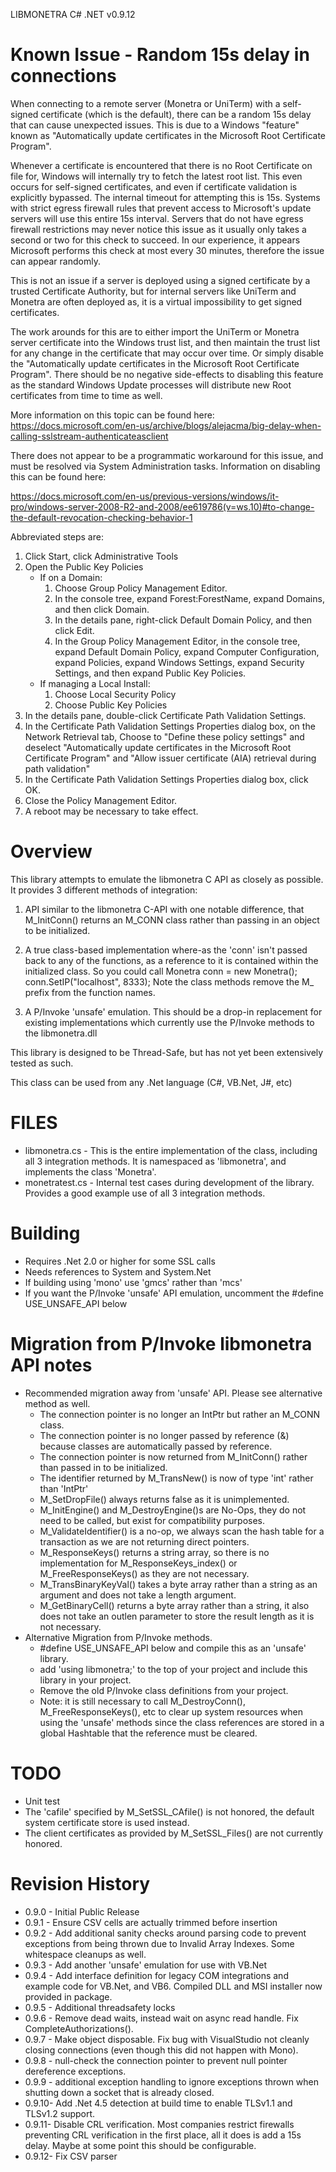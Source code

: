 LIBMONETRA C# .NET v0.9.12


Known Issue - Random 15s delay in connections
=============================================

When connecting to a remote server (Monetra or UniTerm) with a self-signed
certificate (which is the default), there can be a random 15s delay that can
cause unexpected issues.  This is due to a Windows "feature" known as
"Automatically update certificates in the Microsoft Root Certificate Program".

Whenever a certificate is encountered that there is no Root Certificate on file
for, Windows will internally try to fetch the latest root list.  This even
occurs for self-signed certificates, and even if certificate validation is
explicitly bypassed.  The internal timeout for attempting this is 15s.  Systems
with strict egress firewall rules that prevent access to Microsoft's update
servers will use this entire 15s interval.  Servers that do not have egress
firewall restrictions may never notice this issue as it usually only takes a
second or two for this check to succeed.  In our experience, it appears
Microsoft performs this check at most every 30 minutes, therefore the issue
can appear randomly.

This is not an issue if a server is deployed using a signed certificate by a
trusted Certificate Authority, but for internal servers like UniTerm and
Monetra are often deployed as, it is a virtual impossibility to get signed
certificates.

The work arounds for this are to either import the UniTerm or Monetra server
certificate into the Windows trust list, and then maintain the trust list for
any change in the certificate that may occur over time.  Or simply disable the
"Automatically update certificates in the Microsoft Root Certificate Program".
There should be no negative side-effects to disabling this feature as the
standard Windows Update processes will distribute new Root certificates from
time to time as well.

More information on this topic can be found here:
https://docs.microsoft.com/en-us/archive/blogs/alejacma/big-delay-when-calling-sslstream-authenticateasclient

There does not appear to be a programmatic workaround for this issue, and must
be resolved via System Administration tasks.  Information on disabling this
can be found here:

https://docs.microsoft.com/en-us/previous-versions/windows/it-pro/windows-server-2008-R2-and-2008/ee619786(v=ws.10)#to-change-the-default-revocation-checking-behavior-1

Abbreviated steps are:
 1. Click Start, click Administrative Tools
 2. Open the Public Key Policies
     * If on a Domain:
          1. Choose Group Policy Management Editor.
          2. In the console tree, expand Forest:ForestName, expand Domains, and
             then click Domain.
          3. In the details pane, right-click Default Domain Policy, and then
             click Edit.
          4. In the Group Policy Management Editor, in the console tree, expand
             Default Domain Policy, expand Computer Configuration, expand
             Policies, expand Windows Settings, expand Security Settings, and
             then expand Public Key Policies.
     * If managing a Local Install:
          1. Choose Local Security Policy
          2. Choose Public Key Policies
 3. In the details pane, double-click Certificate Path Validation Settings.
 4. In the Certificate Path Validation Settings Properties dialog box, on the
    Network Retrieval tab, Choose to "Define these policy settings" and
    deselect "Automatically update certificates in the Microsoft Root
    Certificate Program" and "Allow issuer certificate (AIA) retrieval during
    path validation"
 5. In the Certificate Path Validation Settings Properties dialog box, click OK.
 6. Close the Policy Management Editor.
 7. A reboot may be necessary to take effect.


Overview
========

This library attempts to emulate the libmonetra C API as closely as possible.
It provides 3 different methods of integration:

  1. API similar to the libmonetra C-API with one notable difference, that M_InitConn()
     returns an M_CONN class rather than passing in an object to be initialized.

  2. A true class-based implementation where-as the 'conn' isn't passed back to
     any of the functions, as a reference to it is contained within the initialized
     class.  So you could call Monetra conn = new Monetra(); conn.SetIP("localhost", 8333);
     Note the class methods remove the M_ prefix from the function names.

  3. A P/Invoke 'unsafe' emulation.  This should be a drop-in replacement for
     existing implementations which currently use the P/Invoke methods to the libmonetra.dll

This library is designed to be Thread-Safe, but has not yet been extensively tested
as such.

This class can be used from any .Net language (C#, VB.Net, J#, etc)


FILES
=====
 - libmonetra.cs  - This is the entire implementation of the class, including all
                    3 integration methods.  It is namespaced as 'libmonetra', and
                    implements the class 'Monetra'.
 - monetratest.cs - Internal test cases during development of the library.  Provides
                    a good example use of all 3 integration methods.


Building
========
 - Requires .Net 2.0 or higher for some SSL calls
 - Needs references to System and System.Net
 - If building using 'mono' use 'gmcs' rather than 'mcs'
 - If you want the P/Invoke 'unsafe' API emulation, uncomment the #define USE_UNSAFE_API below


Migration from P/Invoke libmonetra API notes
============================================
 * Recommended migration away from 'unsafe' API.  Please see alternative method as well.
   - The connection pointer is no longer an IntPtr but rather an M_CONN class.
   - The connection pointer is no longer passed by reference (&) because classes are
     automatically passed by reference.
   - The connection pointer is now returned from M_InitConn() rather than passed in to
     be initialized.
   - The identifier returned by M_TransNew() is now of type 'int' rather than 'IntPtr'
   - M_SetDropFile() always returns false as it is unimplemented.
   - M_InitEngine() and M_DestroyEngine()s are No-Ops, they do not need to be called, but
     exist for compatibility purposes.
   - M_ValidateIdentifier() is a no-op, we always scan the hash table for a transaction
     as we are not returning direct pointers.
   - M_ResponseKeys() returns a string array, so there is no implementation for
     M_ResponseKeys_index() or M_FreeResponseKeys() as they are not necessary.
   - M_TransBinaryKeyVal() takes a byte array rather than a string as an argument and does not
     take a length argument.
   - M_GetBinaryCell() returns a byte array rather than a string, it also does not take
     an outlen parameter to store the result length as it is not necessary.
 * Alternative Migration from P/Invoke methods.
   - #define USE_UNSAFE_API below and compile this as an 'unsafe' library.
   - add 'using libmonetra;' to the top of your project and include this library in your project.
   - Remove the old P/Invoke class definitions from your project.
   - Note: it is still necessary to call M_DestroyConn(), M_FreeResponseKeys(), etc to
     clear up system resources when using the 'unsafe' methods since the class references
     are stored in a global Hashtable that the reference must be cleared.


TODO
====
 - Unit test
 - The 'cafile' specified by M_SetSSL_CAfile() is not honored, the default system
   certificate store is used instead.
 - The client certificates as provided by M_SetSSL_Files() are not currently honored.


Revision History
================
 * 0.9.0 - Initial Public Release
 * 0.9.1 - Ensure CSV cells are actually trimmed before insertion
 * 0.9.2 - Add additional sanity checks around parsing code to prevent
           exceptions from being thrown due to Invalid Array Indexes.
           Some whitespace cleanups as well.
 * 0.9.3 - Add another 'unsafe' emulation for use with VB.Net
 * 0.9.4 - Add interface definition for legacy COM integrations and example
           code for VB.Net, and VB6.  Compiled DLL and MSI installer now
           provided in package.
 * 0.9.5 - Additional threadsafety locks
 * 0.9.6 - Remove dead waits, instead wait on async read handle.
           Fix CompleteAuthorizations().
 * 0.9.7 - Make object disposable.  Fix bug with VisualStudio not cleanly
           closing connections (even though this did not happen with Mono).
 * 0.9.8 - null-check the connection pointer to prevent null pointer
           dereference exceptions.
 * 0.9.9 - additional exception handling to ignore exceptions thrown
           when shutting down a socket that is already closed.
 * 0.9.10- Add .Net 4.5 detection at build time to enable TLSv1.1 and
           TLSv1.2 support.
 * 0.9.11- Disable CRL verification.  Most companies restrict firewalls
           preventing CRL verification in the first place, all it does
           is add a 15s delay.  Maybe at some point this should be configurable.
 * 0.9.12- Fix CSV parser
